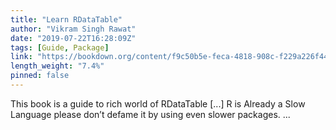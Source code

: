 ```yaml
---
title: "Learn RDataTable"
author: "Vikram Singh Rawat"
date: "2019-07-22T16:28:09Z"
tags: [Guide, Package]
link: "https://bookdown.org/content/f9c50b5e-feca-4818-908c-f229a226f44d/"
length_weight: "7.4%"
pinned: false
---
```


This book is a guide to rich world of RDataTable [...] R is Already a Slow Language please don’t defame it by using even slower packages.  ...
